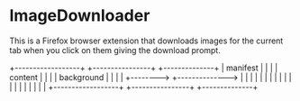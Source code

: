 # ImageDownloader

This is a Firefox browser extension that downloads images for the current tab when you click on them 
giving the download prompt.

+------------------+        +----------------+              +--------------+
|  manifest        |        |                |              |  content     |
|                  |        |  background    |              |              |
|                  +-------->                +-------------->              |
|                  |        |                |              |              |
|                  |        |                |              |              |
|                  |        |                |              |              |
+------------------+        +----------------+              +--------------+
